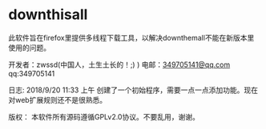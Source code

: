 # downthisall
此软件旨在firefox里提供多线程下载工具，以解决downthemall不能在新版本里使用的问题。

开发者：zwssd(中国人，土生土长的！;) )
电邮：349705141@qq.com
qq:349705141

日志:
2018/9/20 11:33 上午 创建了一个初始程序，需要一点一点添加功能。现在对web扩展规则还不是很熟悉。

版权：
本软件所有源码遵循GPLv2.0协议。不要乱用，谢谢。

